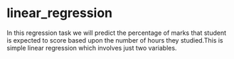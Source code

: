 # linear_regression
In this regression task we will predict the percentage of marks that student is expected to score based upon the number of hours they studied.This is simple linear regression which involves just two variables.
